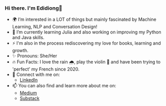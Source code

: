 ### Hi there. I'm Edidiong👋  

- 🌍 I’m interested in a LOT of things but mainly fascinated by Machine Learning, NLP and Conversation Design!
- 🌱 I’m currently learning Julia and also working on improving my Python and Java skills.
- ⚡ I'm also in the process rediscovering my love for books, learning and growth.  
- ✨ Pronouns: She/Her
- 🔥 Fun Facts: I love the rain 🌧️, play the violin 🎻 and have been trying to 'perfect' my French since 2020.
- 🤝 Connect with me on:
   - [LinkedIn](https://www.linkedin.com/in/edidiongetetim/)
- 📫 You can also find and learn more about me on: 
  - [Medium](edidiongetetim.medium.com)
  - [Substack](https://edidiongetetim.substack.com)


<!---
edidiongetetim/edidiongetetim is a ✨ ⚡✨special ✨ repository because its `README.md` (this file) appears on your GitHub profile.
You can click the Preview link to take a look at your changes.
--->
